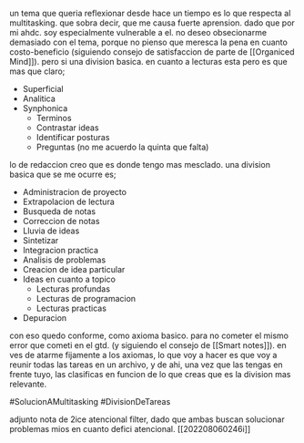 un tema que queria reflexionar desde hace un tiempo es lo que respecta al multitasking. que sobra decir, que me causa fuerte aprension. dado que por mi ahdc. soy especialmente vulnerable a el. no deseo obsecionarme demasiado con el  tema, porque no pienso que meresca la pena en cuanto costo-beneficio (siguiendo consejo de satisfaccion de parte de [[Organiced Mind]]).  pero si una division basica. en cuanto a lecturas esta pero es que mas que claro;

- Superficial
- Analitica
- Synphonica
	- Terminos
	- Contrastar ideas
	- Identificar posturas
	- Preguntas
	(no me acuerdo la quinta que falta)

lo de redaccion creo que es donde tengo mas mesclado. una division basica que se me ocurre es;

- Administracion de proyecto
- Extrapolacion de lectura
- Busqueda de notas
- Correccion de notas
- Lluvia de ideas
- Sintetizar
- Integracion practica
- Analisis de problemas
- Creacion de idea particular
- Ideas en cuanto a topico
	- Lecturas profundas
	- Lecturas de programacion
	- Lecturas practicas
- Depuracion

con eso quedo conforme, como axioma basico. para no cometer el mismo error que cometi en el gtd. (y siguiendo el consejo de [[Smart notes]]). en ves de atarme fijamente a los axiomas, lo que voy a hacer es que voy a reunir todas las tareas en un archivo, y de ahi, una vez que las tengas en frente tuyo, las clasificas en funcion de lo que creas que es la division mas relevante.


#SolucionAMultitasking
#DivisionDeTareas 

adjunto nota de 2ice atencional filter, dado que ambas buscan solucionar problemas mios en cuanto defici atencional. 
[[202208060246i]]




